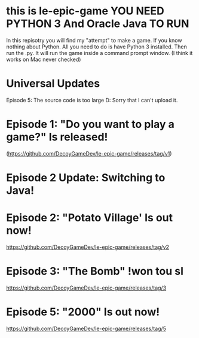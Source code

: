 # this is le-epic-game YOU NEED PYTHON 3 And Oracle Java TO RUN
In this repisotry you will find my "attempt" to make a game.
If you know nothing about Python. All you need to do is have
Python 3 installed. Then run the .py. It will run the game
inside a command prompt window. (I think it works on Mac never checked)

# Universal Updates
Episode 5: The source code is too large D:
Sorry that I can't upload it.

# Episode 1: "Do you want to play a game?" Is released! 
(https://github.com/DecoyGameDev/le-epic-game/releases/tag/v1)

# Episode 2 Update: Switching to Java!

# Episode 2: "Potato Village' Is out now!
https://github.com/DecoyGameDev/le-epic-game/releases/tag/v2

# Episode 3: "The Bomb" !won tou sI
https://github.com/DecoyGameDev/le-epic-game/releases/tag/3

# Episode 5: "2000" Is out now!
https://github.com/DecoyGameDev/le-epic-game/releases/tag/5
